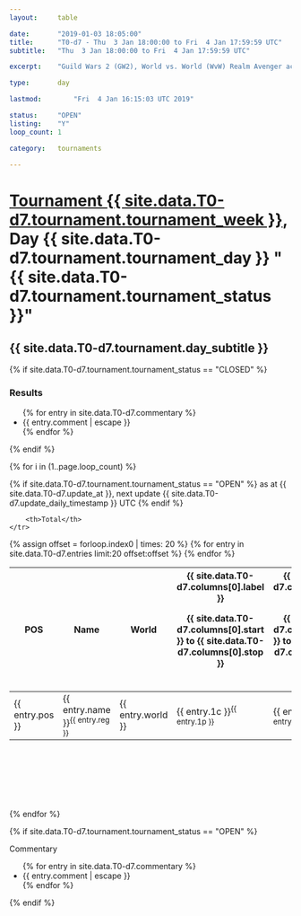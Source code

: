 ```yaml
---
layout: 	table

date: 		"2019-01-03 18:05:00"
title: 		"T0-d7 - Thu  3 Jan 18:00:00 to Fri  4 Jan 17:59:59 UTC"
subtitle: 	"Thu  3 Jan 18:00:00 to Fri  4 Jan 17:59:59 UTC"

excerpt:    "Guild Wars 2 (GW2), World vs. World (WvW) Realm Avenger achivement Tournament. \"Every Kill Counts\""

type:       day

lastmod: 		"Fri  4 Jan 16:15:03 UTC 2019"

status:     "OPEN"
listing:    "Y"
loop_count: 1

category: 	tournaments

---
```

<div class="table_header">
    <h1><a href="{{ site.data.T0-d7.tournament.week_url }}">Tournament {{ site.data.T0-d7.tournament.tournament_week }}</a>, Day {{ site.data.T0-d7.tournament.tournament_day }} "{{ site.data.T0-d7.tournament.tournament_status }}"</h1>
    <h2>{{ site.data.T0-d7.tournament.day_subtitle }}</h2> 
</div>

{% if site.data.T0-d7.tournament.tournament_status == "CLOSED" %} 
<div class="commentary">
  <h3>Results</h3>
  <ul>
    {% for entry in site.data.T0-d7.commentary %}
    <li class="commentary_list">{{ entry.comment | escape }}</li>
    {% endfor %}
  </ul>
</div>
{% endif %}


{% for i in (1..page.loop_count) %}

{% if site.data.T0-d7.tournament.tournament_status == "OPEN" %} 
<span class="table_nextupdate">as at {{ site.data.T0-d7.update_at }}, next update {{ site.data.T0-d7.update_daily_timestamp }} UTC</span> 
{% endif %}

<table class="day_table">
  <colgroup>
    <col style="width:18px">
    <col style="width:55px">
    <col style="width:55px">
    <col style="width:12px">
    <col style="width:12px">
    <col style="width:12px">
    <col style="width:12px">
    <col style="width:12px">
    <col style="width:12px">
    <col style="width:12px">
    <col style="width:12px">
    <col style="width:12px">
    <col style="width:12px">
    <col style="width:12px">
    <col style="width:12px">
    <col style="width:12px">
    <col style="width:12px">
    <col style="width:12px">
    <col style="width:12px">
    <col style="width:12px">
    <col style="width:12px">
    <col style="width:12px">
    <col style="width:12px">
    <col style="width:12px">
    <col style="width:12px">
    <col style="width:12px">
    <col style="width:12px">
    <col style="width:18px">
  </colgroup>  
  <thead>
    <tr>
        <th>POS</th>
        <th class="AlignLeft">Name</th>
        <th class="AlignLeft">World</th>

<th><div class="label">{{ site.data.T0-d7.columns[0].label }}<p class="onhover">{{ site.data.T0-d7.columns[0].start }} to {{ site.data.T0-d7.columns[0].stop }}</p></div>​</th>
<th><div class="label">{{ site.data.T0-d7.columns[1].label }}<p class="onhover">{{ site.data.T0-d7.columns[1].start }} to {{ site.data.T0-d7.columns[1].stop }}</p></div>​</th>
<th><div class="label">{{ site.data.T0-d7.columns[2].label }}<p class="onhover">{{ site.data.T0-d7.columns[2].start }} to {{ site.data.T0-d7.columns[2].stop }}</p></div>​</th>
<th><div class="label">{{ site.data.T0-d7.columns[3].label }}<p class="onhover">{{ site.data.T0-d7.columns[3].start }} to {{ site.data.T0-d7.columns[3].stop }}</p></div>​</th>
<th><div class="label">{{ site.data.T0-d7.columns[4].label }}<p class="onhover">{{ site.data.T0-d7.columns[4].start }} to {{ site.data.T0-d7.columns[4].stop }}</p></div>​</th>
<th><div class="label">{{ site.data.T0-d7.columns[5].label }}<p class="onhover">{{ site.data.T0-d7.columns[5].start }} to {{ site.data.T0-d7.columns[5].stop }}</p></div>​</th>
<th><div class="label">{{ site.data.T0-d7.columns[6].label }}<p class="onhover">{{ site.data.T0-d7.columns[6].start }} to {{ site.data.T0-d7.columns[6].stop }}</p></div>​</th>
<th><div class="label">{{ site.data.T0-d7.columns[7].label }}<p class="onhover">{{ site.data.T0-d7.columns[7].start }} to {{ site.data.T0-d7.columns[7].stop }}</p></div>​</th>
<th><div class="label">{{ site.data.T0-d7.columns[8].label }}<p class="onhover">{{ site.data.T0-d7.columns[8].start }} to {{ site.data.T0-d7.columns[8].stop }}</p></div>​</th>
<th><div class="label">{{ site.data.T0-d7.columns[9].label }}<p class="onhover">{{ site.data.T0-d7.columns[9].start }} to {{ site.data.T0-d7.columns[9].stop }}</p></div>​</th>
<th><div class="label">{{ site.data.T0-d7.columns[10].label }}<p class="onhover">{{ site.data.T0-d7.columns[10].start }} to {{ site.data.T0-d7.columns[10].stop }}</p></div>​</th>

<th><div class="label">{{ site.data.T0-d7.columns[11].label }}<p class="onhover">{{ site.data.T0-d7.columns[11].start }} to {{ site.data.T0-d7.columns[11].stop }}</p></div>​</th>
<th><div class="label">{{ site.data.T0-d7.columns[12].label }}<p class="onhover">{{ site.data.T0-d7.columns[12].start }} to {{ site.data.T0-d7.columns[12].stop }}</p></div>​</th>
<th><div class="label">{{ site.data.T0-d7.columns[13].label }}<p class="onhover">{{ site.data.T0-d7.columns[13].start }} to {{ site.data.T0-d7.columns[13].stop }}</p></div>​</th>
<th><div class="label">{{ site.data.T0-d7.columns[14].label }}<p class="onhover">{{ site.data.T0-d7.columns[14].start }} to {{ site.data.T0-d7.columns[14].stop }}</p></div>​</th>
<th><div class="label">{{ site.data.T0-d7.columns[15].label }}<p class="onhover">{{ site.data.T0-d7.columns[15].start }} to {{ site.data.T0-d7.columns[15].stop }}</p></div>​</th>
<th><div class="label">{{ site.data.T0-d7.columns[16].label }}<p class="onhover">{{ site.data.T0-d7.columns[16].start }} to {{ site.data.T0-d7.columns[16].stop }}</p></div>​</th>
<th><div class="label">{{ site.data.T0-d7.columns[17].label }}<p class="onhover">{{ site.data.T0-d7.columns[17].start }} to {{ site.data.T0-d7.columns[17].stop }}</p></div>​</th>
<th><div class="label">{{ site.data.T0-d7.columns[18].label }}<p class="onhover">{{ site.data.T0-d7.columns[18].start }} to {{ site.data.T0-d7.columns[18].stop }}</p></div>​</th>
<th><div class="label">{{ site.data.T0-d7.columns[19].label }}<p class="onhover">{{ site.data.T0-d7.columns[19].start }} to {{ site.data.T0-d7.columns[19].stop }}</p></div>​</th>
<th><div class="label">{{ site.data.T0-d7.columns[20].label }}<p class="onhover">{{ site.data.T0-d7.columns[20].start }} to {{ site.data.T0-d7.columns[20].stop }}</p></div>​</th>

<th><div class="label">{{ site.data.T0-d7.columns[21].label }}<p class="onhover">{{ site.data.T0-d7.columns[21].start }} to {{ site.data.T0-d7.columns[21].stop }}</p></div>​</th>
<th><div class="label">{{ site.data.T0-d7.columns[22].label }}<p class="onhover">{{ site.data.T0-d7.columns[22].start }} to {{ site.data.T0-d7.columns[22].stop }}</p></div>​</th>
<th><div class="label">{{ site.data.T0-d7.columns[23].label }}<p class="onhover">{{ site.data.T0-d7.columns[23].start }} to {{ site.data.T0-d7.columns[23].stop }}</p></div>​</th>

        <th>Total</th>
    </tr>
  </thead>
  {% assign offset = forloop.index0 | times: 20 %}
<tbody>
{% for entry in site.data.T0-d7.entries limit:20 offset:offset %}
  <tr>
    <td class="pl{{ entry.pos }}">{{ entry.pos }}</td>
    <td class="AlignLeft">{{ entry.name }}<sup>{{ entry.reg }}</sup></td>
    <td class="AlignLeft">{{ entry.world }}</td>
    <td class="pl{{ entry.1p }}">{{ entry.1c }}<sup>{{ entry.1p }}</sup></td>
    <td class="pl{{ entry.2p }}">{{ entry.2c }}<sup>{{ entry.2p }}</sup></td>
    <td class="pl{{ entry.3p }}">{{ entry.3c }}<sup>{{ entry.3p }}</sup></td>
    <td class="pl{{ entry.4p }}">{{ entry.4c }}<sup>{{ entry.4p }}</sup></td>
    <td class="pl{{ entry.5p }}">{{ entry.5c }}<sup>{{ entry.5p }}</sup></td>
    <td class="pl{{ entry.6p }}">{{ entry.6c }}<sup>{{ entry.6p }}</sup></td>
    <td class="pl{{ entry.7p }}">{{ entry.7c }}<sup>{{ entry.7p }}</sup></td>
    <td class="pl{{ entry.8p }}">{{ entry.8c }}<sup>{{ entry.8p }}</sup></td>
    <td class="pl{{ entry.9p }}">{{ entry.9c }}<sup>{{ entry.9p }}</sup></td>
    <td class="pl{{ entry.10p }}">{{ entry.10c }}<sup>{{ entry.10p }}</sup></td>
    <td class="pl{{ entry.11p }}">{{ entry.11c }}<sup>{{ entry.11p }}</sup></td>
    <td class="pl{{ entry.12p }}">{{ entry.12c }}<sup>{{ entry.12p }}</sup></td>
    <td class="pl{{ entry.13p }}">{{ entry.13c }}<sup>{{ entry.13p }}</sup></td>
    <td class="pl{{ entry.14p }}">{{ entry.14c }}<sup>{{ entry.14p }}</sup></td>
    <td class="pl{{ entry.15p }}">{{ entry.15c }}<sup>{{ entry.15p }}</sup></td>
    <td class="pl{{ entry.16p }}">{{ entry.16c }}<sup>{{ entry.16p }}</sup></td>
    <td class="pl{{ entry.17p }}">{{ entry.17c }}<sup>{{ entry.17p }}</sup></td>
    <td class="pl{{ entry.18p }}">{{ entry.18c }}<sup>{{ entry.18p }}</sup></td>
    <td class="pl{{ entry.19p }}">{{ entry.19c }}<sup>{{ entry.19p }}</sup></td>
    <td class="pl{{ entry.20p }}">{{ entry.20c }}<sup>{{ entry.20p }}</sup></td>
    <td class="pl{{ entry.21p }}">{{ entry.21c }}<sup>{{ entry.21p }}</sup></td>
    <td class="pl{{ entry.22p }}">{{ entry.22c }}<sup>{{ entry.22p }}</sup></td>
    <td class="pl{{ entry.23p }}">{{ entry.23c }}<sup>{{ entry.23p }}</sup></td>
    <td class="pl{{ entry.24p }}">{{ entry.24c }}<sup>{{ entry.24p }}</sup></td>
    <td>{{ entry.total }}</td>
  </tr>
{% endfor %}  
</tbody>
</table>
<div class="leaderboard">
  <script async src="//pagead2.googlesyndication.com/pagead/js/adsbygoogle.js"></script>
  <!-- 728x90 -->
  <ins class="adsbygoogle"
       style="display:inline-block;width:728px;height:90px"
       data-ad-client="ca-pub-3274917281288240"
       data-ad-slot="3870538733"></ins>
  <script>
  (adsbygoogle = window.adsbygoogle || []).push({});
  </script>    
</div>
<br />
{% endfor %}

{% if site.data.T0-d7.tournament.tournament_status == "OPEN" %} 
<div class="commentary">
  <span class="commentary_title">Commentary</span>
  <ul>
    {% for entry in site.data.T0-d7.commentary %}
    <li class="commentary_list">{{ entry.comment | escape }}</li>
    {% endfor %}
  </ul>
</div>
{% endif %}


